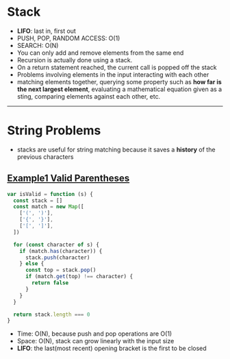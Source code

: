 # Stack

- **LIFO**: last in, first out
- PUSH, POP, RANDOM ACCESS: O(1)
- SEARCH: O(N)
- You can only add and remove elements from the same end
- Recursion is actually done using a stack.
- On a return statement reached, the current call is popped off the stack
- Problems involving elements in the input interacting with each other
- matching elements together, querying some property such as **how far is the next largest element**, evaluating a mathematical equation given as a sting, comparing elements against each other, etc.

---

# String Problems

- stacks are useful for string matching because it saves a **history** of the previous characters

## [Example1 Valid Parentheses](https://leetcode.com/problems/valid-parentheses/)

```js
var isValid = function (s) {
  const stack = []
  const match = new Map([
    ['(', ')'],
    ['{', '}'],
    ['[', ']'],
  ])

  for (const character of s) {
    if (match.has(character)) {
      stack.push(character)
    } else {
      const top = stack.pop()
      if (match.get(top) !== character) {
        return false
      }
    }
  }

  return stack.length === 0
}
```

- Time: O(N), because push and pop operations are O(1)
- Space: O(N), stack can grow linearly with the input size
- **LIFO**: the last(most recent) opening bracket is the first to be closed
